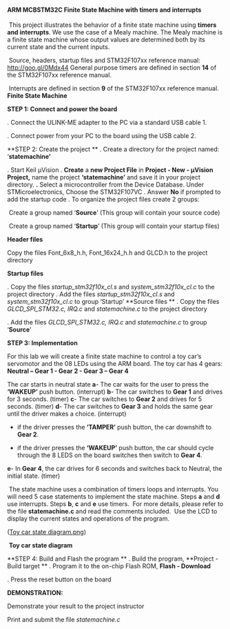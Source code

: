 ####           **ARM MCBSTM32C Finite State Machine with timers and interrupts**

​	This project illustrates the behavior of a finite state machine using **timers and interrupts**. We use the case of a Mealy machine. The Mealy machine is a finite state machine whose output values are determined both by its current state and the current inputs.

​	Source, headers, startup files and STM32F107xx reference manual: http://goo.gl/0Mdx44 General purpose timers are defined in section **14** of the STM32F107xx reference manual.

​	Interrupts are defined in section **9** of the STM32F107xx reference manual. **Finite State Machine**

**STEP 1: Connect and power the board**

. Connect the ULINK-ME adapter to the PC via a standard USB cable 1. 

. Connect power from your PC to the board using the USB cable 2.

**STEP 2: Create the project
** . Create a directory for the project named: ‘**statemachine’**

 . Start Keil μVision
 . **Create** a **new Project File** in **Project - New - μVision Project,** name the project **‘statemachine’** and save it in your project directory.
 **.** Select a microcontroller from the Device Database. Under STMicroelectronics, Choose the STM32F107VC . Answer **No** if prompted to add the startup code
 . To organize the project files create 2 groups:

​		Create a group named ‘**Source**’ (This group will contain your source code) 

​		Create a group named ‘**Startup**’ (This group will contain your startup files)

**Header files**

Copy the files Font_6x8_h.h, Font_16x24_h.h and GLCD.h to the project directory

**Startup files**

. Copy the files *startup_stm32f10x_cl.s* and *system_stm32f10x_cl.c* to the project directory . Add the files *startup_stm32f10x_cl.s* and *system_stm32f10x_cl.c* to group ‘Startup’ **Source files
** . Copy the files *GLCD_SPI_STM32.c, IRQ.c* and *statemachine.c* to the project directory

. Add the files *GLCD_SPI_STM32.c, IRQ.c* and *statemachine.c* to group ‘**Source**’

**STEP 3: Implementation**

For this lab we will create a finite state machine to control a toy car’s servomotor and the 08 LEDs using the ARM board. The toy car has 4 gears: **Neutral – Gear 1 - Gear 2 - Gear 3 – Gear 4**

The car starts in neutral state
 **a**- The car waits for the user to press the **‘WAKEUP’** push button. (interrupt)
 **b**- The car switches to **Gear 1** and drives for 3 seconds. (timer)
 **c**- The car switches to **Gear 2** and drives for 5 seconds. (timer)
 **d**- The car switches to **Gear 3** and holds the same gear until the driver makes a choice. (interrupt)

- if the driver presses the **‘TAMPER’** push button, the car downshift to **Gear 2**.

- if the driver presses the **‘WAKEUP’** push button, the car should cycle through the 8 LEDS on the board switches then switch to **Gear 4**.

**e**- In **Gear 4**, the car drives for 6 seconds and switches back to Neutral, the initial state. (timer)

​	The state machine uses a combination of timers loops and interrupts. You will need 5 case statements to implement the state machine. Steps **a** and **d** use interrupts. Steps **b**, **c** and **e** use timers.
​	For more details, please refer to the file **statemachine.c** and read the comments included.
​    Use the LCD to display the current states and operations of the program.

([Toy car state diagram.png](https://github.com/CharlesLiu0713/Finite-State-Machine-With-Interrupts-And-Timers/blob/main/Toy%20car%20state%20diagram.png))

​																				**Toy car state diagram**

**STEP 4: Build and Flash the program
** . Build the program, **Project - Build target
** . Program it to the on-chip Flash ROM, **Flash - Download** 

 . Press the reset button on the board

**DEMONSTRATION:**

Demonstrate your result to the project instructor 

Print and submit the file *statemachine.c*
